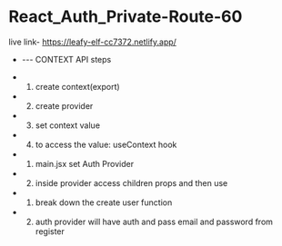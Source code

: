 # React_Auth_Private-Route-60
live link- https://leafy-elf-cc7372.netlify.app/

 * --- CONTEXT API steps
 
 * 1. create context(export)
 * 2. create provider
 * 3. set context value
 * 4. to access the value: useContext hook

 * 1. main.jsx set Auth Provider
 * 2. inside provider access children props and then use
 

 * 1. break down the create user function
 * 2. auth provider will have auth and  pass email and password from register
 
